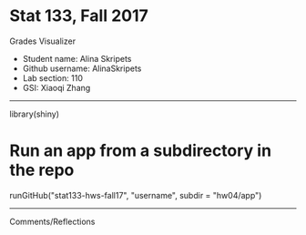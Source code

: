 # Stat 133, Fall 2017

Grades Visualizer

- Student name: Alina Skripets
- Github username: AlinaSkripets
- Lab section: 110
- GSI: Xiaoqi Zhang

-----

library(shiny)
# Run an app from a subdirectory in the repo
runGitHub("stat133-hws-fall17", "username", subdir = "hw04/app")

------
Comments/Reflections

